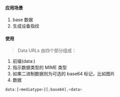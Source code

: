 #### 应用场景

1. base 数据
2. 生成设备指纹

#### 使用

> Data URLs 由四个部分组成：

1. 前缀(data:)
2. 指示数据类型的 MIME 类型
3. 如果二进制数据则为可选的 base64 标记，比如图片
4. 数据

```js
data:[<mediatype>][;base64],<data>
```

